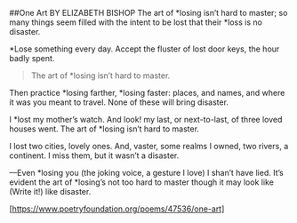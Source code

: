 ##One Art
BY ELIZABETH BISHOP
The art of *losing isn’t hard to master;
so many things seem filled with the intent
to be lost that their *loss is no disaster.

*Lose something every day. Accept the fluster
of lost door keys, the hour badly spent.
>The art of *losing isn’t hard to master.

Then practice *losing farther, *losing faster:
places, and names, and where it was you meant
to travel. None of these will bring disaster.

I *lost my mother’s watch. And look! my last, or
next-to-last, of three loved houses went.
The art of *losing isn’t hard to master.

I lost two cities, lovely ones. And, vaster,
some realms I owned, two rivers, a continent.
I miss them, but it wasn’t a disaster.

—Even *losing you (the joking voice, a gesture
I love) I shan’t have lied. It’s evident
the art of *losing’s not too hard to master
though it may look like (Write it!) like disaster.

[https://www.poetryfoundation.org/poems/47536/one-art]
